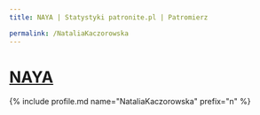 ```yaml
---
title: NAYA | Statystyki patronite.pl | Patromierz

permalink: /NataliaKaczorowska
---
```


# [NAYA](https://patronite.pl/NataliaKaczorowska)

{% include profile.md name="NataliaKaczorowska" prefix="n" %}
